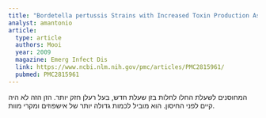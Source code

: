 ```yaml
---
title: "Bordetella pertussis Strains with Increased Toxin Production Associated with Pertussis Resurgence"
analyst: amantonio
article:
  type: article
  authors: Mooi
  year: 2009
  magazine: Emerg Infect Dis
  link: https://www.ncbi.nlm.nih.gov/pmc/articles/PMC2815961/
  pubmed: PMC2815961
---
```


המחוסנים לשעלת החלו לחלות בזן שעלת חדש, בעל רעלן חזק יותר. הזן הזה לא היה קיים לפני החיסון. הוא מוביל לכמות גדולה יותר של אישפוזים ומקרי מוות.
